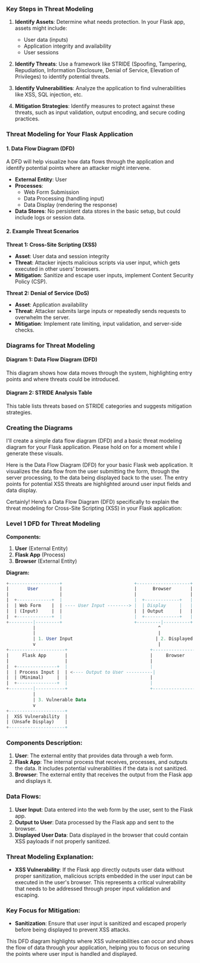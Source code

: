 ### Key Steps in Threat Modeling

1. **Identify Assets**: Determine what needs protection. In your Flask app, assets might include:
   - User data (inputs)
   - Application integrity and availability
   - User sessions

2. **Identify Threats**: Use a framework like STRIDE (Spoofing, Tampering, Repudiation, Information Disclosure, Denial of Service, Elevation of Privileges) to identify potential threats.
   
3. **Identify Vulnerabilities**: Analyze the application to find vulnerabilities like XSS, SQL injection, etc.

4. **Mitigation Strategies**: Identify measures to protect against these threats, such as input validation, output encoding, and secure coding practices.

### Threat Modeling for Your Flask Application

#### 1. Data Flow Diagram (DFD)

A DFD will help visualize how data flows through the application and identify potential points where an attacker might intervene.

- **External Entity**: User
- **Processes**:
  - Web Form Submission
  - Data Processing (handling input)
  - Data Display (rendering the response)
- **Data Stores**: No persistent data stores in the basic setup, but could include logs or session data.

#### 2. Example Threat Scenarios

**Threat 1: Cross-Site Scripting (XSS)**
- **Asset**: User data and session integrity
- **Threat**: Attacker injects malicious scripts via user input, which gets executed in other users’ browsers.
- **Mitigation**: Sanitize and escape user inputs, implement Content Security Policy (CSP).

**Threat 2: Denial of Service (DoS)**
- **Asset**: Application availability
- **Threat**: Attacker submits large inputs or repeatedly sends requests to overwhelm the server.
- **Mitigation**: Implement rate limiting, input validation, and server-side checks.

### Diagrams for Threat Modeling

#### Diagram 1: Data Flow Diagram (DFD)
This diagram shows how data moves through the system, highlighting entry points and where threats could be introduced.

#### Diagram 2: STRIDE Analysis Table
This table lists threats based on STRIDE categories and suggests mitigation strategies.

### Creating the Diagrams

I'll create a simple data flow diagram (DFD) and a basic threat modeling diagram for your Flask application. Please hold on for a moment while I generate these visuals.

Here is the Data Flow Diagram (DFD) for your basic Flask web application. It visualizes the data flow from the user submitting the form, through the server processing, to the data being displayed back to the user. The entry points for potential XSS threats are highlighted around user input fields and data display.



Certainly! Here’s a Data Flow Diagram (DFD) specifically to explain the threat modeling for Cross-Site Scripting (XSS) in your Flask application:

### **Level 1 DFD for Threat Modeling**

**Components:**
1. **User** (External Entity)
2. **Flask App** (Process)
3. **Browser** (External Entity)

**Diagram:**

```sql
+-------------------+                           +--------------------+
|       User        |                           |      Browser       |
|                   |                           |                    |
|  +-------------+  |                           |  +-------------+   |
|  | Web Form    |  | ---- User Input --------> |  | Display     |   |
|  | (Input)     |  |                           |  | Output      |   |
|  +-------------+  |                           |  +-------------+   |
+---------|---------+                           +---------|----------+
          |                                              ^
          |                                              |
          | 1. User Input                               | 2. Displayed User Data
          v                                              |
+---------------------+                               +---------------------+
|     Flask App       |                               |     Browser         |
|                     |                               |                     |
|  +---------------+  |                               |                     |
|  | Process Input |  | <---- Output to User ----------|                     |
|  | (Minimal)     |  |                               |                     |
|  +---------------+  |                               |                     |
+---------|-----------+                               +---------------------+
          |
          | 3. Vulnerable Data
          v
+---------------------+
|  XSS Vulnerability  |
| (Unsafe Display)    |
+---------------------+
```

### **Components Description:**

1. **User**: The external entity that provides data through a web form.
2. **Flask App**: The internal process that receives, processes, and outputs the data. It includes potential vulnerabilities if the data is not sanitized.
3. **Browser**: The external entity that receives the output from the Flask app and displays it.

### **Data Flows:**

1. **User Input**: Data entered into the web form by the user, sent to the Flask app.
2. **Output to User**: Data processed by the Flask app and sent to the browser.
3. **Displayed User Data**: Data displayed in the browser that could contain XSS payloads if not properly sanitized.

### **Threat Modeling Explanation:**

- **XSS Vulnerability**: If the Flask app directly outputs user data without proper sanitization, malicious scripts embedded in the user input can be executed in the user's browser. This represents a critical vulnerability that needs to be addressed through proper input validation and escaping.

### **Key Focus for Mitigation:**

- **Sanitization**: Ensure that user input is sanitized and escaped properly before being displayed to prevent XSS attacks.

This DFD diagram highlights where XSS vulnerabilities can occur and shows the flow of data through your application, helping you to focus on securing the points where user input is handled and displayed.
